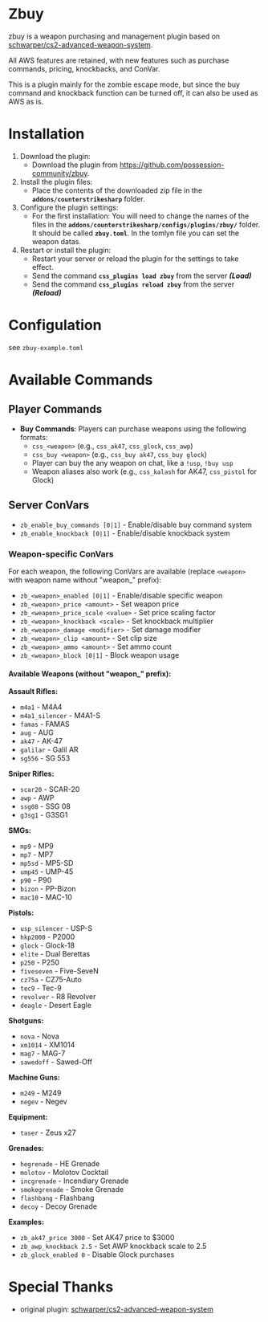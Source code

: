# Zbuy

zbuy is a weapon purchasing and management plugin based on [schwarper/cs2-advanced-weapon-system](https://github.com/schwarper/cs2-advanced-weapon-system).

All AWS features are retained, with new features such as purchase commands, pricing, knockbacks, and ConVar.

This is a plugin mainly for the zombie escape mode, but since the buy command and knockback function can be turned off, it can also be used as AWS as is.

# Installation
1. Download the plugin:
    * Download the plugin from https://github.com/possession-community/zbuy.
2. Install the plugin files:
    * Place the contents of the downloaded zip file in the **`addons/counterstrikesharp`** folder.
3. Configure the plugin settings:
    * For the first installation: You will need to change the names of the files in the **`addons/counterstrikesharp/configs/plugins/zbuy/`** folder. It should be called **`zbuy.toml`**. In the tomlyn file you can set the weapon datas.
4. Restart or install the plugin:
    * Restart your server or reload the plugin for the settings to take effect.
    * Send the command **`css_plugins load zbuy`** from the server ***(Load)***
    * Send the command **`css_plugins reload zbuy`** from the server ***(Reload)***

# Configulation

see `zbuy-example.toml`

# Available Commands

## Player Commands
- **Buy Commands**: Players can purchase weapons using the following formats:
  - `css_<weapon>` (e.g., `css_ak47`, `css_glock`, `css_awp`)
  - `css_buy <weapon>` (e.g., `css_buy ak47`, `css_buy glock`)
  -  Player can buy the any weapon on chat, like a `!usp`, `!buy usp`
  - Weapon aliases also work (e.g., `css_kalash` for AK47, `css_pistol` for Glock)

## Server ConVars
- `zb_enable_buy_commands [0|1]` - Enable/disable buy command system
- `zb_enable_knockback [0|1]` - Enable/disable knockback system

### Weapon-specific ConVars
For each weapon, the following ConVars are available (replace `<weapon>` with weapon name without "weapon_" prefix):

- `zb_<weapon>_enabled [0|1]` - Enable/disable specific weapon
- `zb_<weapon>_price <amount>` - Set weapon price
- `zb_<weapon>_price_scale <value>` - Set price scaling factor
- `zb_<weapon>_knockback <scale>` - Set knockback multiplier
- `zb_<weapon>_damage <modifier>` - Set damage modifier
- `zb_<weapon>_clip <amount>` - Set clip size
- `zb_<weapon>_ammo <amount>` - Set ammo count
- `zb_<weapon>_block [0|1]` - Block weapon usage

#### Available Weapons (without "weapon_" prefix):
**Assault Rifles:**
- `m4a1` - M4A4
- `m4a1_silencer` - M4A1-S
- `famas` - FAMAS
- `aug` - AUG
- `ak47` - AK-47
- `galilar` - Galil AR
- `sg556` - SG 553

**Sniper Rifles:**
- `scar20` - SCAR-20
- `awp` - AWP
- `ssg08` - SSG 08
- `g3sg1` - G3SG1

**SMGs:**
- `mp9` - MP9
- `mp7` - MP7
- `mp5sd` - MP5-SD
- `ump45` - UMP-45
- `p90` - P90
- `bizon` - PP-Bizon
- `mac10` - MAC-10

**Pistols:**
- `usp_silencer` - USP-S
- `hkp2000` - P2000
- `glock` - Glock-18
- `elite` - Dual Berettas
- `p250` - P250
- `fiveseven` - Five-SeveN
- `cz75a` - CZ75-Auto
- `tec9` - Tec-9
- `revolver` - R8 Revolver
- `deagle` - Desert Eagle

**Shotguns:**
- `nova` - Nova
- `xm1014` - XM1014
- `mag7` - MAG-7
- `sawedoff` - Sawed-Off

**Machine Guns:**
- `m249` - M249
- `negev` - Negev

**Equipment:**
- `taser` - Zeus x27

**Grenades:**
- `hegrenade` - HE Grenade
- `molotov` - Molotov Cocktail
- `incgrenade` - Incendiary Grenade
- `smokegrenade` - Smoke Grenade
- `flashbang` - Flashbang
- `decoy` - Decoy Grenade

**Examples:**
- `zb_ak47_price 3000` - Set AK47 price to $3000
- `zb_awp_knockback 2.5` - Set AWP knockback scale to 2.5
- `zb_glock_enabled 0` - Disable Glock purchases

# Special Thanks

- original plugin: [schwarper/cs2-advanced-weapon-system](https://github.com/schwarper/cs2-advanced-weapon-system)
